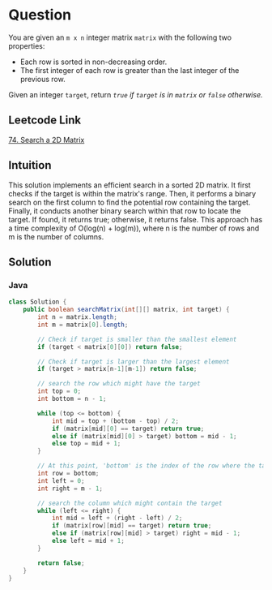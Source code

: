 # Question

You are given an `m x n` integer matrix `matrix` with the following two properties:

- Each row is sorted in non-decreasing order.
- The first integer of each row is greater than the last integer of the previous row.

Given an integer `target`, return _`true` if `target` is in `matrix` or `false` otherwise._

## Leetcode Link

[74. Search a 2D Matrix](https://leetcode.com/problems/search-a-2d-matrix/)

## Intuition

This solution implements an efficient search in a sorted 2D matrix. It first checks if the target is within the matrix's range. Then, it performs a binary search on the first column to find the potential row containing the target. Finally, it conducts another binary search within that row to locate the target. If found, it returns true; otherwise, it returns false. This approach has a time complexity of O(log(n) + log(m)), where n is the number of rows and m is the number of columns.

## Solution

### Java

```java
class Solution {
    public boolean searchMatrix(int[][] matrix, int target) {
        int n = matrix.length;
        int m = matrix[0].length;

        // Check if target is smaller than the smallest element
        if (target < matrix[0][0]) return false;

        // Check if target is larger than the largest element
        if (target > matrix[n-1][m-1]) return false;

        // search the row which might have the target
        int top = 0;
        int bottom = n - 1;

        while (top <= bottom) {
            int mid = top + (bottom - top) / 2;
            if (matrix[mid][0] == target) return true;
            else if (matrix[mid][0] > target) bottom = mid - 1;
            else top = mid + 1;
        }

        // At this point, 'bottom' is the index of the row where the target could be
        int row = bottom;
        int left = 0;
        int right = m - 1;

        // search the column which might contain the target
        while (left <= right) {
            int mid = left + (right - left) / 2;
            if (matrix[row][mid] == target) return true;
            else if (matrix[row][mid] > target) right = mid - 1;
            else left = mid + 1;
        }

        return false;
    }
}
```
